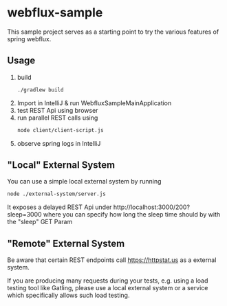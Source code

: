 # webflux-sample

This sample project serves as a starting point to try the various features of spring webflux.

## Usage
1. build 
    ```bash 
    ./gradlew build
    ```
2. Import in IntelliJ & run WebfluxSampleMainApplication
4. test REST Api using browser
5. run parallel REST calls using 
    ```bash 
    node client/client-script.js
    ```
6. observe spring logs in IntelliJ

## "Local" External System
You can use a simple local external system by running 
```bash
node ./external-system/server.js
```
It exposes a delayed REST Api under http://localhost:3000/200?sleep=3000 where you can specify how long the sleep time should by with the "sleep" GET Param


## "Remote" External System
Be aware that certain REST endpoints call https://httpstat.us as a external system. 

If you are producing many requests during your tests, e.g. using a load testing tool like Gatling, please use a local external system or a service which specifically allows such load testing.
